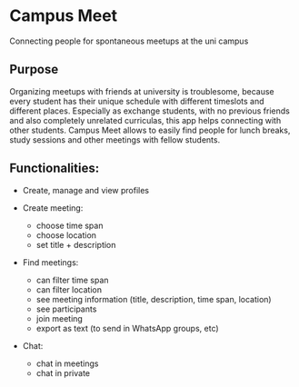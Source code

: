 # Campus Meet

Connecting people for spontaneous meetups at the uni campus

## Purpose

Organizing meetups with friends at university is troublesome, because every student has their unique schedule with different timeslots and different places. Especially as exchange students, with no previous friends and also completely unrelated curriculas, this app helps connecting with other students. Campus Meet allows to easily find people for lunch breaks, study sessions and other meetings with fellow students.

## Functionalities:

- Create, manage and view profiles

- Create meeting:
  - choose time span
  - choose location
  - set title + description

- Find meetings:
  - can filter time span
  - can filter location
  - see meeting information (title, description, time span, location)
  - see participants
  - join meeting
  - export as text (to send in WhatsApp groups, etc)

- Chat:
  - chat in meetings
  - chat in private

